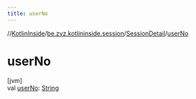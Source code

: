 ```yaml
---
title: userNo
---
```

//[KotlinInside](../../../index.html)/[be.zvz.kotlininside.session](../index.html)/[SessionDetail](index.html)/[userNo](user-no.html)



# userNo



[jvm]\
val [userNo](user-no.html): [String](https://kotlinlang.org/api/latest/jvm/stdlib/kotlin/-string/index.html)





